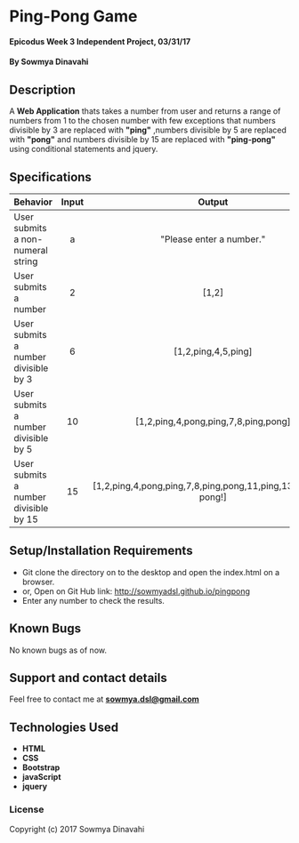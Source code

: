 # Ping-Pong Game

#### Epicodus Week 3 Independent Project, 03/31/17

#### By Sowmya Dinavahi

## Description

A **Web Application** thats takes a number from user and returns a range of numbers from 1 to the chosen number with few exceptions that numbers divisible by 3 are replaced with **"ping"** ,numbers divisible by 5 are replaced with **"pong"** and numbers divisible by 15 are replaced with **"ping-pong"** using conditional statements and jquery.

## Specifications

| Behavior |  Input   |  Output  |
|----------|:--------:|:--------:|
| User submits a non-numeral string | a | "Please enter a number." |
| User submits a number | 2 | [1,2] |
| User submits a number divisible by 3 | 6 | [1,2,ping,4,5,ping] |
| User submits a number divisible by 5 | 10 | [1,2,ping,4,pong,ping,7,8,ping,pong] |
| User submits a number divisible by 15 | 15 | [1,2,ping,4,pong,ping,7,8,ping,pong,11,ping,13,14,ping-pong!] |

## Setup/Installation Requirements

* Git clone the directory on to the desktop and open the index.html on a browser.
* or, Open on Git Hub link: http://sowmyadsl.github.io/pingpong
* Enter any number to check the results.

## Known Bugs

No known bugs as of now.

## Support and contact details

Feel free to contact me at **sowmya.dsl@gmail.com**

## Technologies Used

* **HTML**
* **CSS**
* **Bootstrap**
* **javaScript**
* **jquery**

### License

Copyright (c) 2017 Sowmya Dinavahi
